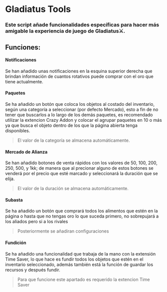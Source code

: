 # Gladiatus Tools
### Este script añade funcionalidades específicas para hacer más amigable la experiencia de juego de Gladiatus⚔.

## Funciones:
#### Notificaciones
Se han añadido unas notificaciones en la esquina superior derecha que brindan información de cuantos rotativos puede comprar con el oro que tiene actualmente.

#### Paquetes
Se ha añadido un botón que coloca los objetos al costado del inventario, según una categoría a seleccionar (por defecto Mercado), esto a fin de no tener que buscarlos a lo largo de los demás paquetes, es recomendado utilizar la extencion Crazy Addon y colocar el agrupar paquetes en 10 o más ya que busca el objeto dentro de los que la página abierta tenga disponibles.
> El valor de la categoría se almacena automáticamente.

#### Mercado de Alianza
Se han añadido botones de venta rápidos con los valores de 50, 100, 200, 250, 500, y 1kk; de manera que al precionar alguno de estos botones se venderá por el precio que esté marcado y seleccionará la duración que se elija.
> El valor de la duración se almacena automáticamente.

#### Subasta
Se ha añadido un botón que comprará todos los alimentos que estén en la página o hasta que no tengas oro lo que suceda primero, no sobrepujará a los aliados pero si a los rivales
> Posteriormente se añadiran configuraciones

#### Fundición
Se ha añadido una funcionalidad que trabaja de la mano con la extensión Time Saver, lo que hace es fundir todos los objetos que estén en el inventario seleccionado, además también está la función de guardar los recursos y después fundir.
> Para que funcione este apartado es requerido la extencion Time Saver
